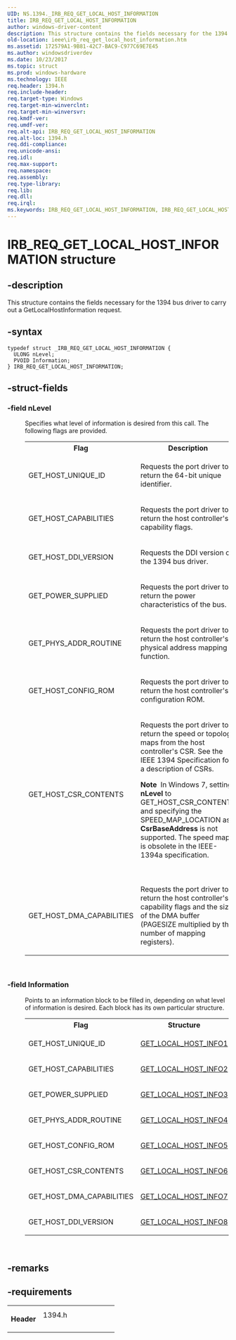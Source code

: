 ```yaml
---
UID: NS.1394._IRB_REQ_GET_LOCAL_HOST_INFORMATION
title: IRB_REQ_GET_LOCAL_HOST_INFORMATION
author: windows-driver-content
description: This structure contains the fields necessary for the 1394 bus driver to carry out a GetLocalHostInformation request.
old-location: ieee\irb_req_get_local_host_information.htm
ms.assetid: 172579A1-9B81-42C7-BAC9-C977C69E7E45
ms.author: windowsdriverdev
ms.date: 10/23/2017
ms.topic: struct
ms.prod: windows-hardware
ms.technology: IEEE
req.header: 1394.h
req.include-header: 
req.target-type: Windows
req.target-min-winverclnt: 
req.target-min-winversvr: 
req.kmdf-ver: 
req.umdf-ver: 
req.alt-api: IRB_REQ_GET_LOCAL_HOST_INFORMATION
req.alt-loc: 1394.h
req.ddi-compliance: 
req.unicode-ansi: 
req.idl: 
req.max-support: 
req.namespace: 
req.assembly: 
req.type-library: 
req.lib: 
req.dll: 
req.irql: 
ms.keywords: IRB_REQ_GET_LOCAL_HOST_INFORMATION, IRB_REQ_GET_LOCAL_HOST_INFORMATION
---
```


# IRB_REQ_GET_LOCAL_HOST_INFORMATION structure



## -description
<p>This structure contains the fields necessary for the 1394 bus driver to carry out a GetLocalHostInformation request.</p>


## -syntax

````
typedef struct _IRB_REQ_GET_LOCAL_HOST_INFORMATION {
  ULONG nLevel;
  PVOID Information;
} IRB_REQ_GET_LOCAL_HOST_INFORMATION;
````


## -struct-fields
<dl>

### -field <b>nLevel</b>

<dd>
<p>Specifies what level of information is desired from this call. The following flags are provided.</p>
<table>
<tr>
<th>Flag</th>
<th>Description</th>
</tr>
<tr>
<td>
<p> GET_HOST_UNIQUE_ID </p>
</td>
<td>
<p>Requests the port driver to return the 64-bit unique identifier. </p>
</td>
</tr>
<tr>
<td>
<p>GET_HOST_CAPABILITIES</p>
</td>
<td>
<p>Requests the port driver to return the host controller's capability flags.</p>
</td>
</tr>
<tr>
<td>
<p>GET_HOST_DDI_VERSION</p>
</td>
<td>
<p>Requests the DDI version of the 1394 bus driver.</p>
</td>
</tr>
<tr>
<td>
<p>GET_POWER_SUPPLIED</p>
</td>
<td>
<p>Requests the port driver to return the power characteristics of the bus.</p>
</td>
</tr>
<tr>
<td>
<p>GET_PHYS_ADDR_ROUTINE</p>
</td>
<td>
<p>Requests the port driver to return the host controller's physical address mapping function. </p>
</td>
</tr>
<tr>
<td>
<p>GET_HOST_CONFIG_ROM</p>
</td>
<td>
<p>Requests the port driver to return the host controller's configuration ROM.</p>
</td>
</tr>
<tr>
<td>
<p>GET_HOST_CSR_CONTENTS</p>
</td>
<td>
<p>Requests the port driver to return the speed or topology maps from the host controller's CSR. See the IEEE 1394 Specification for a description of CSRs.<div class="alert"><b>Note</b>  In Windows 7, setting <b>nLevel</b> to GET_HOST_CSR_CONTENTS and specifying the SPEED_MAP_LOCATION as <b>CsrBaseAddress</b> is not supported. The speed map is obsolete in the IEEE-1394a specification.</div>
<div> </div>
</p>
</td>
</tr>
<tr>
<td>
<p>GET_HOST_DMA_CAPABILITIES</p>
</td>
<td>
<p>Requests the port driver to return the host controller's capability flags and the size of the DMA buffer (PAGESIZE multiplied by the number of mapping registers).</p>
</td>
</tr>
</table>
<p> </p>
</dd>

### -field <b>Information</b>

<dd>
<p>Points to an information block to be filled in, depending on what level of information is desired. Each block has its own particular structure.</p>
<table>
<tr>
<th>Flag</th>
<th>Structure</th>
</tr>
<tr>
<td>
<p>GET_HOST_UNIQUE_ID</p>
</td>
<td>
<p>
<a href="https://msdn.microsoft.com/library/windows/hardware/ff537146">GET_LOCAL_HOST_INFO1</a>
</p>
</td>
</tr>
<tr>
<td>
<p>GET_HOST_CAPABILITIES</p>
</td>
<td>
<p>
<a href="https://msdn.microsoft.com/library/windows/hardware/ff537147">GET_LOCAL_HOST_INFO2</a>
</p>
</td>
</tr>
<tr>
<td>
<p>GET_POWER_SUPPLIED</p>
</td>
<td>
<p>
<a href="https://msdn.microsoft.com/library/windows/hardware/ff537149">GET_LOCAL_HOST_INFO3</a>
</p>
</td>
</tr>
<tr>
<td>
<p>GET_PHYS_ADDR_ROUTINE</p>
</td>
<td>
<p>
<a href="https://msdn.microsoft.com/library/windows/hardware/ff537151">GET_LOCAL_HOST_INFO4</a>
</p>
</td>
</tr>
<tr>
<td>
<p>GET_HOST_CONFIG_ROM</p>
</td>
<td>
<p>
<a href="https://msdn.microsoft.com/library/windows/hardware/ff537152">GET_LOCAL_HOST_INFO5</a>
</p>
</td>
</tr>
<tr>
<td>
<p>GET_HOST_CSR_CONTENTS</p>
</td>
<td>
<p>
<a href="https://msdn.microsoft.com/library/windows/hardware/ff537155">GET_LOCAL_HOST_INFO6</a>
</p>
</td>
</tr>
<tr>
<td>
<p>GET_HOST_DMA_CAPABILITIES</p>
</td>
<td>
<p>
<a href="https://msdn.microsoft.com/library/windows/hardware/ff537157">GET_LOCAL_HOST_INFO7</a>
</p>
</td>
</tr>
<tr>
<td>
<p>GET_HOST_DDI_VERSION</p>
</td>
<td>
<p>
<a href="https://msdn.microsoft.com/library/windows/hardware/gg266401">GET_LOCAL_HOST_INFO8</a>
</p>
</td>
</tr>
</table>
<p> </p>
</dd>
</dl>

## -remarks


## -requirements
<table>
<tr>
<th width="30%">
<p>Header</p>
</th>
<td width="70%">
<dl>
<dt>1394.h</dt>
</dl>
</td>
</tr>
</table>